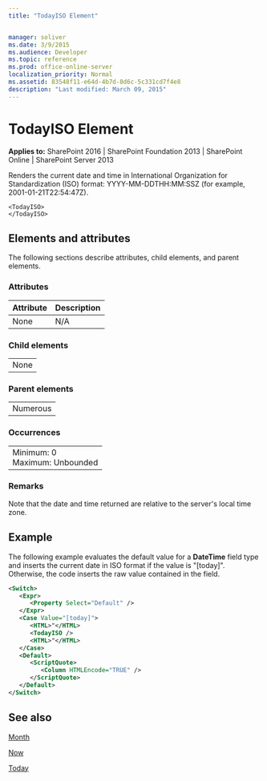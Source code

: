 ```yaml
---
title: "TodayISO Element"


manager: soliver
ms.date: 3/9/2015
ms.audience: Developer
ms.topic: reference
ms.prod: office-online-server
localization_priority: Normal
ms.assetid: 83548f11-e64d-4b7d-8d6c-5c331cd7f4e8
description: "Last modified: March 09, 2015"
---
```


# TodayISO Element

 
  
 **Applies to:** SharePoint 2016 | SharePoint Foundation 2013 | SharePoint Online | SharePoint Server 2013
  
Renders the current date and time in International Organization for Standardization (ISO) format: YYYY-MM-DDTHH:MM:SSZ (for example, 2001-01-21T22:54:47Z).
  
```
<TodayISO>
</TodayISO>
```

## Elements and attributes

The following sections describe attributes, child elements, and parent elements.

### Attributes

|**Attribute**|**Description**|
|:-----|:-----|
|None  <br/> |N/A  <br/> |
   
### Child elements

||
|:-----|
|None |
   
### Parent elements

||
|:-----|
|Numerous |
   
### Occurrences

||
|:-----|
|Minimum: 0  <br/> Maximum: Unbounded  <br/> |
   
### Remarks

Note that the date and time returned are relative to the server's local time zone.
  
## Example

The following example evaluates the default value for a **DateTime** field type and inserts the current date in ISO format if the value is "[today]". Otherwise, the code inserts the raw value contained in the field. 
  
```XML
<Switch>
   <Expr>
      <Property Select="Default" />
   </Expr>
   <Case Value="[today]">
      <HTML>"</HTML>
      <TodayISO />
      <HTML>"</HTML>
   </Case>
   <Default>
      <ScriptQuote>
         <Column HTMLEncode="TRUE" />
      </ScriptQuote>
   </Default>
</Switch>
```

## See also



[Month](regional-settings-schema/month-element-regional-settings.md)
  
[Now](now-element-query.md)
  
[Today](today-element-query.md)

